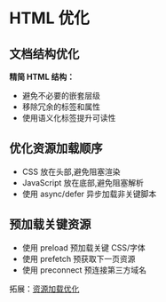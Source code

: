 # HTML 优化

## 文档结构优化

**精简 HTML 结构：**

- 避免不必要的嵌套层级
- 移除冗余的标签和属性
- 使用语义化标签提升可读性
## 优化资源加载顺序

- CSS 放在头部,避免阻塞渲染
- JavaScript 放在底部,避免阻塞解析
- 使用 async/defer 异步加载非关键脚本
## 预加载关键资源

- 使用 preload 预加载关键 CSS/字体
- 使用 prefetch 预获取下一页资源
- 使用 preconnect 预连接第三方域名

拓展：[资源加载优化](./性能优化-资源加载优化.md)
